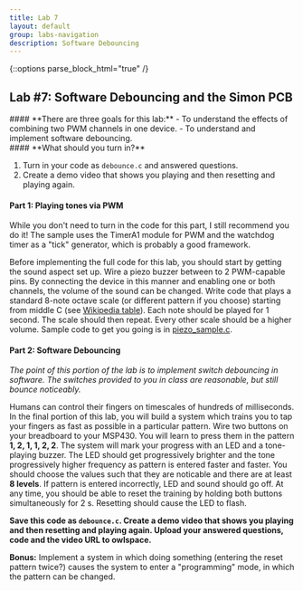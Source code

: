 ```yaml
---
title: Lab 7
layout: default
group: labs-navigation
description: Software Debouncing
---
```


{::options parse_block_html="true" /}

## Lab #7: Software Debouncing and the Simon PCB

<div class="alert alert-info" role="alert">
#### **There are three goals for this lab:**
  - To understand the effects of combining two PWM channels in one device.
  - To understand and implement software debouncing.
  
</div>

<div class="alert alert-danger" role="alert">
#### **What should you turn in?**

  1. Turn in your code as `debounce.c` and answered questions.
  2. Create a demo video that shows you playing and then resetting and playing again.

</div>

#### Part 1: Playing tones via PWM

<p class="bg-success">
While you don't need to turn in the code for this part, I still recommend you do it! The sample
uses the TimerA1 module for PWM and the watchdog timer as a "tick" generator, which is probably
a good framework.
</p>

Before implementing the full code for this lab, you should start by getting the sound aspect
set up. Wire a piezo buzzer between to 2 PWM-capable pins. By connecting the device in this
manner and enabling one or both channels, the volume of the sound can be changed. Write code
that plays a standard 8-note octave scale (or different pattern if you choose) starting from
middle C (see [Wikipedia table](https://en.wikipedia.org/wiki/Scientific_pitch_notation)). Each
note should be played for 1 second. The scale should then repeat. Every other scale should be a
higher volume. Sample code to get you going is in [piezo_sample.c](piezo_sample.c).


#### Part 2: Software Debouncing

*The point of this portion of the lab is to implement switch debouncing in software. The
switches provided to you in class are reasonable, but still bounce noticeably.*

Humans can control their fingers on timescales of hundreds of milliseconds. In the final
portion of this lab, you will build a system which trains you to tap your fingers as fast as
possible in a particular pattern. Wire two buttons on your breadboard to your MSP430. You will
learn to press them in the pattern **1, 2, 1, 1, 2, 2**. The system will mark your progress with an
LED and a tone-playing buzzer.  The LED should get progressively brighter and the tone
progressively higher frequency as pattern is entered faster and faster. You should choose the
values such that they are noticable and there are at least **8 levels**. If pattern is entered
incorrectly, LED and sound should go off.  At any time, you should be able to reset the
training by holding both buttons simultaneously for 2 s. Resetting should cause the LED to flash.

**Save this code as `debounce.c`. Create a demo video that shows you playing and then resetting
and playing again. Upload your answered questions, code and the video URL to owlspace.**

**Bonus:** Implement a system in which doing something (entering the reset pattern twice?)
causes the system to enter a "programming" mode, in which the pattern can be changed.

